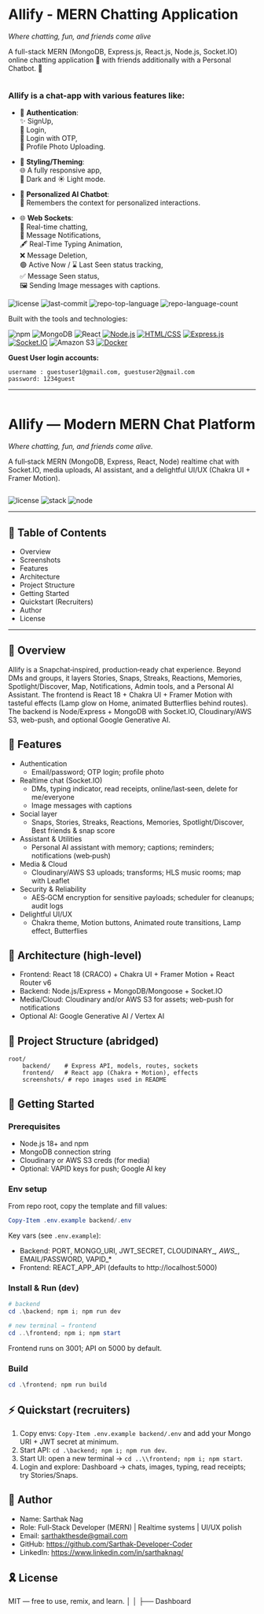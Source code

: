 
<div align="left" style="position: relative;">
  
<div style="display: flex; justify-content: space-between; align-items: center; width: 100%;">
  <div>
	<h1>Allify - MERN Chatting Application</h1>
	<em>Where chatting, fun, and friends come alive</em>
	<p>A full-stack MERN (MongoDB, Express.js, React.js, Node.js, Socket.IO) online chatting application 💬 with friends additionally with a Personal Chatbot. 🤖</p>
  </div>
  
</div>
	
### Allify is a chat-app with various features like:
-   🔐 **Authentication**:  
    ✨ SignUp,  
    🔑 Login,  
    📲 Login with OTP,  
    📸 Profile Photo Uploading.
    
-   🎨 **Styling/Theming**:  
    🌐 A fully responsive app,  
    🌙 Dark and ☀️ Light mode.
    
-   🤖 **Personalized AI Chatbot**:  
    🧠 Remembers the context for personalized interactions.
    
-   🌐 **Web Sockets**:  
    💬 Real-time chatting,  
    🔔 Message Notifications,  
    🖋️ Real-Time Typing Animation,  
    ❌ Message Deletion,  
    🟢 Active Now / ⌛ Last Seen status tracking,  
    ✅ Message Seen status,  
    🖼️ Sending Image messages with captions.

</p>

<p align="left">
	<img src="https://img.shields.io/github/license/pankil-soni/mern-chat-app?style=flat&logo=opensourceinitiative&logoColor=white&color=0080ff" alt="license">
	<img src="https://img.shields.io/github/last-commit/pankil-soni/mern-chat-app?style=flat&logo=git&logoColor=white&color=0080ff" alt="last-commit">
	<img src="https://img.shields.io/github/languages/top/pankil-soni/mern-chat-app?style=flat&color=0080ff" alt="repo-top-language">
	<img src="https://img.shields.io/github/languages/count/pankil-soni/mern-chat-app?style=flat&color=0080ff" alt="repo-language-count">
</p>
<p align="left">Built with the tools and technologies:</p>
<p align="left">
	
![npm](https://img.shields.io/badge/npm-CB3837.svg?style=flat&logo=npm&logoColor=white) ![MongoDB](https://img.shields.io/badge/MongoDB-%2347A248.svg?style=flat&logo=mongodb&logoColor=white) ![React](https://img.shields.io/badge/react-%2320232a.svg?style=flat&logo=react&logoColor=%2361DAFB) [![Node.js](https://img.shields.io/badge/Node.js-%23339933.svg?style=flat&logo=node.js&logoColor=white)](https://nodejs.org/) [![HTML/CSS](https://img.shields.io/badge/HTML%2FCSS-%23239120.svg?style=flat&logo=html5&logoColor=white)](https://developer.mozilla.org/en-US/docs/Web/HTML) [![Express.js](https://img.shields.io/badge/Express.js-%23000000.svg?style=flat&logo=express&logoColor=white)](https://expressjs.com/) [![Socket.IO](https://img.shields.io/badge/Socket.IO-%23000000.svg?style=flat&logo=socket.io&logoColor=white)](https://socket.io/) ![Amazon S3](https://img.shields.io/badge/Amazon%20S3-FF9900?style=flat&logo=amazons3&logoColor=white)  [![Docker](https://img.shields.io/badge/Docker-%232496ED.svg?style=flat&logo=docker&logoColor=white)](https://www.docker.com/) 
</p>
</div>

**Guest User login accounts:**
```
username : guestuser1@gmail.com, guestuser2@gmail.com
password: 1234guest
```

---
<div align="left" style="position: relative;">

<div style="display: flex; justify-content: space-between; align-items: center; width: 100%; gap: 16px;">
	<div>
		<h1>Allify — Modern MERN Chat Platform</h1>
		<em>Where chatting, fun, and friends come alive.</em>
		<p>
			A full‑stack MERN (MongoDB, Express, React, Node) realtime chat with Socket.IO, media uploads, AI assistant, and a delightful UI/UX (Chakra UI + Framer Motion).
		</p>
	</div>
	
</div>

<p align="left">
	<img alt="license" src="https://img.shields.io/badge/License-MIT-0080ff?logo=opensourceinitiative&logoColor=white" />
	<img alt="stack"   src="https://img.shields.io/badge/Stack-MERN%20%2B%20Socket.IO%20%2B%20Chakra-0080ff" />
	<img alt="node"    src="https://img.shields.io/badge/Node-18%2B-0080ff?logo=node.js&logoColor=white" />
</p>

</div>

---

## 🔗 Table of Contents

- Overview
- Screenshots
- Features
- Architecture
- Project Structure
- Getting Started
- Quickstart (Recruiters)
- Author
- License

---

## 📍 Overview

Allify is a Snapchat‑inspired, production‑ready chat experience. Beyond DMs and groups, it layers Stories, Snaps, Streaks, Reactions, Memories, Spotlight/Discover, Map, Notifications, Admin tools, and a Personal AI Assistant. The frontend is React 18 + Chakra UI + Framer Motion with tasteful effects (Lamp glow on Home, animated Butterflies behind routes). The backend is Node/Express + MongoDB with Socket.IO, Cloudinary/AWS S3, web-push, and optional Google Generative AI.





## 👾 Features

- Authentication
	- Email/password; OTP login; profile photo
- Realtime chat (Socket.IO)
	- DMs, typing indicator, read receipts, online/last‑seen, delete for me/everyone
	- Image messages with captions
- Social layer
	- Snaps, Stories, Streaks, Reactions, Memories, Spotlight/Discover, Best friends & snap score
- Assistant & Utilities
	- Personal AI assistant with memory; captions; reminders; notifications (web‑push)
- Media & Cloud
	- Cloudinary/AWS S3 uploads; transforms; HLS music rooms; map with Leaflet
- Security & Reliability
	- AES‑GCM encryption for sensitive payloads; scheduler for cleanups; audit logs
- Delightful UI/UX
	- Chakra theme, Motion buttons, Animated route transitions, Lamp effect, Butterflies


## 🧱 Architecture (high‑level)

- Frontend: React 18 (CRACO) + Chakra UI + Framer Motion + React Router v6
- Backend: Node.js/Express + MongoDB/Mongoose + Socket.IO
- Media/Cloud: Cloudinary and/or AWS S3 for assets; web-push for notifications
- Optional AI: Google Generative AI / Vertex AI


## 📁 Project Structure (abridged)

```
root/
	backend/    # Express API, models, routes, sockets
	frontend/   # React app (Chakra + Motion), effects
	screenshots/ # repo images used in README
```


## 🚀 Getting Started

### Prerequisites
- Node.js 18+ and npm
- MongoDB connection string
- Cloudinary or AWS S3 creds (for media)
- Optional: VAPID keys for push; Google AI key

### Env setup
From repo root, copy the template and fill values:

```powershell
Copy-Item .env.example backend/.env
```

Key vars (see `.env.example`):
- Backend: PORT, MONGO_URI, JWT_SECRET, CLOUDINARY_*, AWS_*, EMAIL/PASSWORD, VAPID_*
- Frontend: REACT_APP_API (defaults to http://localhost:5000)

### Install & Run (dev)

```powershell
# backend
cd .\backend; npm i; npm run dev

# new terminal → frontend
cd ..\frontend; npm i; npm start
```

Frontend runs on 3001; API on 5000 by default.

### Build

```powershell
cd .\frontend; npm run build
```


## ⚡ Quickstart (recruiters)

1) Copy envs: `Copy-Item .env.example backend/.env` and add your Mongo URI + JWT secret at minimum.
2) Start API: `cd .\backend; npm i; npm run dev`.
3) Start UI: open a new terminal → `cd ..\\frontend; npm i; npm start`.
4) Login and explore: Dashboard → chats, images, typing, read receipts; try Stories/Snaps.


## 👤 Author

- Name: Sarthak Nag
- Role: Full‑Stack Developer (MERN) | Realtime systems | UI/UX polish
- Email: sarthakthesde@gmail.com
- GitHub: https://github.com/Sarthak-Developer-Coder
- LinkedIn: https://www.linkedin.com/in/sarthaknag/


## 🎗 License

MIT — free to use, remix, and learn.
    │       │   ├── Dashboard
